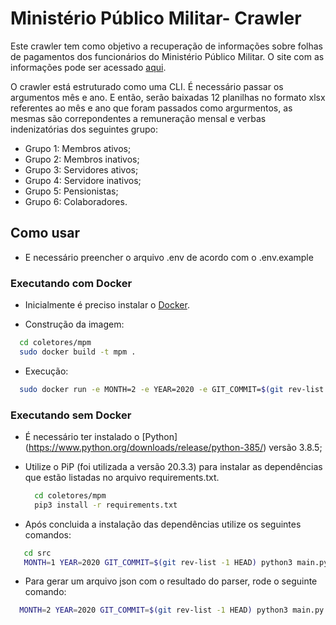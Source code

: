 # Ministério Público Militar- Crawler

Este crawler tem como objetivo a recuperação de informações sobre folhas de pagamentos dos funcionários do Ministério Público Militar. O site com as informações pode ser acessado [aqui](https://www.mpm.mp.br/folha-de-pagamento/).

O crawler está estruturado como uma CLI. É necessário passar os argumentos mês e ano. E então, serão baixadas 12 planilhas no formato xlsx referentes ao mês e ano que foram passados como argurmentos, as mesmas são correpondentes a remuneração mensal e verbas indenizatórias dos seguintes grupo:

- Grupo 1: Membros ativos;
- Grupo 2: Membros inativos;
- Grupo 3: Servidores ativos;
- Grupo 4: Servidore inativos;
- Grupo 5: Pensionistas;
- Grupo 6: Colaboradores.

## Como usar

 - E necessário preencher o arquivo .env de acordo com o .env.example

 ### Executando com Docker

 - Inicialmente é preciso instalar o [Docker](https://docs.docker.com/install/). 

 - Construção da imagem:

  ```sh
    cd coletores/mpm
    sudo docker build -t mpm .
  ```
 - Execução:
 
  ```sh
    sudo docker run -e MONTH=2 -e YEAR=2020 -e GIT_COMMIT=$(git rev-list -1 HEAD) mpm 
  ```

 ### Executando sem Docker

 - É necessário ter instalado o [Python] (https://www.python.org/downloads/release/python-385/) versão 3.8.5;
 - Utilize o PiP (foi utilizada a versão 20.3.3) para instalar as dependências que estão listadas no arquivo requirements.txt.
  
    ```sh
      cd coletores/mpm
      pip3 install -r requirements.txt
    ```

  - Após concluida a instalação das dependências utilize os seguintes comandos:  

   ```sh
      cd src
      MONTH=1 YEAR=2020 GIT_COMMIT=$(git rev-list -1 HEAD) python3 main.py
  ```

  - Para gerar um arquivo json com o resultado do parser, rode o seguinte comando:

  ```sh
    MONTH=2 YEAR=2020 GIT_COMMIT=$(git rev-list -1 HEAD) python3 main.py > result.json
  ```